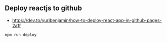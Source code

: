 ## Deploy reactjs to github
- https://dev.to/yuribenjamin/how-to-deploy-react-app-in-github-pages-2a1f

```bash
npm run deploy
```
